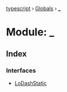 [typescript](../README.md) › [Globals](../globals.md) › [_](_.md)

# Module: _

## Index

### Interfaces

* [LoDashStatic](../interfaces/_.lodashstatic.md)
